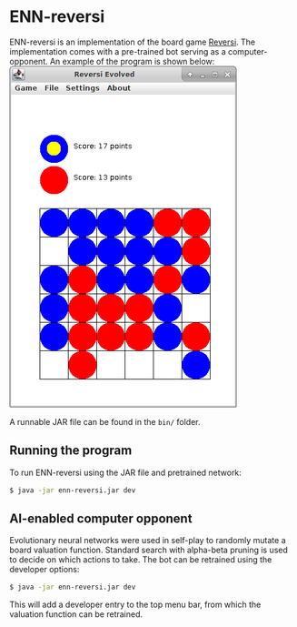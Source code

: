 ENN-reversi
===========

ENN-reversi is an implementation of the board game [Reversi](https://en.wikipedia.org/wiki/Reversi).
The implementation comes with a pre-trained bot serving as a computer-opponent.
An example of the program is shown below:
![alt text](doc/example-window.png "Example program window")

A runnable JAR file can be found in the `bin/` folder.


Running the program
-------------------

To run ENN-reversi using the JAR file and pretrained network:
```bash
$ java -jar enn-reversi.jar dev
```


AI-enabled computer opponent
----------------------------

Evolutionary neural networks were used in self-play to randomly mutate a board valuation function.
Standard search with alpha-beta pruning is used to decide on which actions to take.
The bot can be retrained using the developer options:

```bash
$ java -jar enn-reversi.jar dev
```

This will add a developer entry to the top menu bar, from which the valuation function can be retrained.

